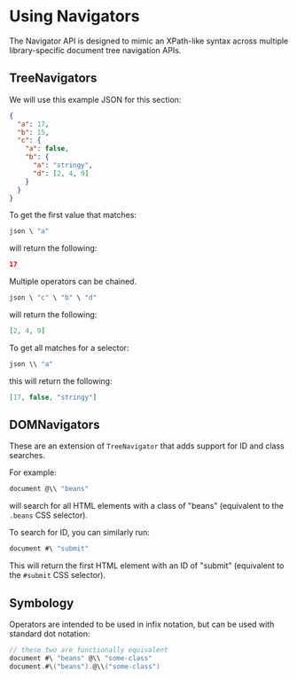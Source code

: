 # Using Navigators

The Navigator API is designed to mimic an XPath-like syntax across multiple library-specific document tree navigation
APIs.

## TreeNavigators

We will use this example JSON for this section:

```json
{
  "a": 17,
  "b": 15,
  "c": {
    "a": false,
    "b": {
      "a": "stringy",
      "d": [2, 4, 9]
    }
  }
}
```

To get the first value that matches:

```scala
json \ "a"
```

will return the following:

```json
17
```

Multiple operators can be chained.

```scala
json \ "c" \ "b" \ "d"
```

will return the following:
```json
[2, 4, 9]
```

To get all matches for a selector:

```scala
json \\ "a"
```

this will return the following:
```json
[17, false, "stringy"]
```

## DOMNavigators

These are an extension of `TreeNavigator` that adds support for ID and class searches.

For example:

```scala
document @\\ "beans"
```

will search for all HTML elements with a class of "beans" (equivalent to the `.beans` CSS selector).

To search for ID, you can similarly run:

```scala
document #\ "submit"
```

This will return the first HTML element with an ID of "submit" (equivalent to the `#submit` CSS selector).

## Symbology

Operators are intended to be used in infix notation, but can be used with standard dot notation:
```scala
// these two are functionally equivalent
document #\ "beans" @\\ "some-class"
document.#\("beans").@\\("some-class")
```